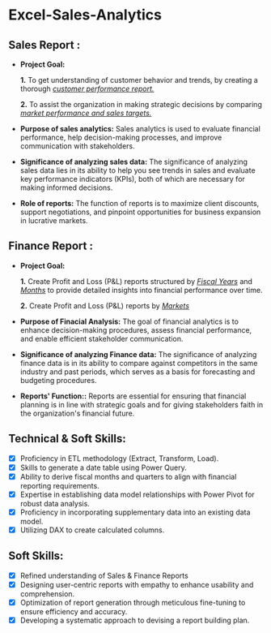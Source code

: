 # Excel-Sales-Analytics
## Sales Report :


- **Project Goal:** 

    **1.** To get understanding of customer behavior and trends, by creating a thorough _[customer performance report.](https://github.com/Charmipatel95/Excel-Sales-Analytics/blob/main/Customer%20Performance%20Report.pdf)_

    **2.**  To assist the organization in making strategic decisions by comparing _[market performance and sales targets.](https://github.com/Charmipatel95/Excel-Sales-Analytics/blob/main/Market%20Performance%20Report.pdf)_

- **Purpose of sales analytics:** Sales analytics is used to evaluate financial performance, help decision-making processes, and improve communication with stakeholders.

- **Significance of analyzing sales data:** The significance of analyzing sales data lies in its ability to help you see trends in sales and evaluate key performance indicators (KPIs), both of which are necessary for making informed decisions.

- **Role of reports:** The function of reports is to maximize client discounts, support negotiations, and pinpoint opportunities for business expansion in lucrative markets.


## Finance Report :

- **Project Goal:** 

    **1.** Create Profit and Loss (P&L) reports structured by _[Fiscal Years](https://github.com/Charmipatel95/Excel-Sales-Analytics/blob/main/P%26L%20Statement%20by%20Fiscal%20Year.pdf)_ and _[Months](https://github.com/Charmipatel95/Excel-Sales-Analytics/blob/main/P%26L%20Statement%20by%20Month.pdf)_ to provide detailed insights into financial performance over time.
  
   **2.** Create Profit and Loss (P&L) reports by _[Markets](https://github.com/Charmipatel95/Excel-Sales-Analytics/blob/main/P%26L%20Statements%20by%20Markets.pdf)_

- **Purpose of Finacial Analysis:** The goal of financial analytics is to enhance decision-making procedures, assess financial performance, and enable efficient stakeholder communication.

- **Significance of analyzing Finance data:** The significance of analyzing finance data is in its ability to compare against competitors in the same industry and past periods, which serves as a basis for forecasting and budgeting procedures.

- **Reports' Function::** Reports are essential for ensuring that financial planning is in line with strategic goals and for giving stakeholders faith in the organization's financial future.


## Technical & Soft Skills:
- [x]	Proficiency in ETL methodology (Extract, Transform, Load).
- [x]	Skills to generate a date table using Power Query.
- [x]	Ability to derive fiscal months and quarters to align with financial reporting requirements.
- [x]	Expertise in establishing data model relationships with Power Pivot for robust data analysis.
- [x]	Proficiency in incorporating supplementary data into an existing data model.
- [x]	Utilizing DAX to create calculated columns.

## Soft Skills:
- [x]	Refined understanding of Sales & Finance Reports
- [x]	Designing user-centric reports with empathy to enhance usability and comprehension.
- [x]	Optimization of report generation through meticulous fine-tuning to ensure efficiency and accuracy.
- [x]	Developing a systematic approach to devising a report building plan.

